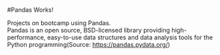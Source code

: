 #Pandas Works!

Projects on bootcamp using Pandas.  
Pandas is an open source, BSD-licensed library providing high-performance, easy-to-use data structures and data analysis tools for the Python programming(Source: https://pandas.pydata.org/)
